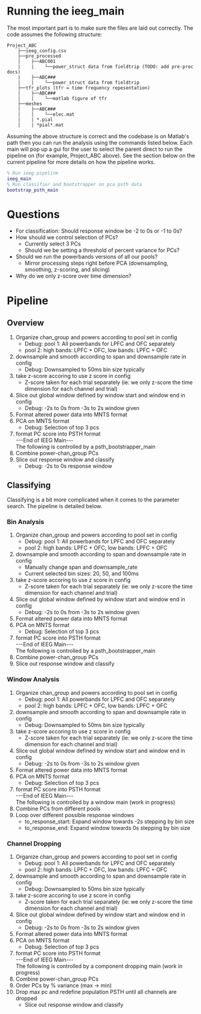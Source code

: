 # Running the ieeg_main
The most important part is to make sure the files are laid out correctly. The code assumes the following structure:  

```
Project_ABC
    ├──ieeg_config.csv
    ├──pre_processed
    |    ├──ABC001
    |    |    └──power_struct data from fieldtrip (TODO: add pre-proc docs)
    |    ├──ABC###
    |    |    └──power_struct data from fieldtrip
    ├──tfr_plots (tfr = time frequency repesentation)
    |    ├──ABC###
    |    |    └──matlab figure of tfr
    ├──meshes
    |    ├──ABC###
    |    |    └──elec.mat
    |    | *.pial
    |    | *pial*.mat
```

Assuming the above structure is correct and the codebase is on Matlab's path then you can run the analysis using the commands listed below. Each main will pop up a gui for the user to select the parent direct to run the pipeline on (for example, Project_ABC above). See the section below on the current pipeline for more details on how the pipeline works.
```m
% Run ieeg pipeline
ieeg_main 
% Run classifier and bootstrapper on pca psth data
bootstrap_psth_main
```
# Questions
* For classification: Should response window be -2 to 0s or -1 to 0s?
* How should we control selection of PCs?
    * Currently select 3 PCs
    * Should we be setting a threshold of percent variance for PCs?
* Should we run the powerbands versions of all our pools?
    * Mirror processing steps right before PCA (downsampling, smoothing, z-scoring, and slicing)
* Why do we only z-score over time dimension?

# Pipeline
## Overview
1. Organize chan_group and powers according to pool set in config
     * Debug: pool 1: All powerbands for LPFC and OFC separately
     * pool 2: high bands: LPFC + OFC, low bands: LPFC + OFC
2. downsample and smooth according to span and downsample rate in config
    * Debug: Downsampled to 50ms bin size typically
3. take z-score accoring to use z score in config
    * Z-score taken for each trial separately (ie: we only z-score the time dimension for each channel and trial)
4. Slice out global window defined by window start and window end in config
    * Debug: -2s to 0s from -3s to 2s window given
5. Format altered power data into MNTS format
6. PCA on MNTS format
    * Debug: Selection of top 3 pcs
7. format PC score into PSTH format  
---End of IEEG Main---  
The following is controlled by a psth_bootstrapper_main
8. Combine power-chan_group PCs
9. Slice out response window and classify
    * Debug: -2s to 0s response window

## Classifying
Classifying is a bit more complicated when it comes to the parameter search. The pipeline is detailed below.

### Bin Analysis
1. Organize chan_group and powers according to pool set in config
     * Debug: pool 1: All powerbands for LPFC and OFC separately
     * pool 2: high bands: LPFC + OFC, low bands: LPFC + OFC
2. downsample and smooth according to span and downsample rate in config
    * Manually change span and downsample_rate
    * Current selected bin sizes: 20, 50, and 100ms
3. take z-score accoring to use z score in config
    * Z-score taken for each trial separately (ie: we only z-score the time dimension for each channel and trial)
4. Slice out global window defined by window start and window end in config
    * Debug: -2s to 0s from -3s to 2s window given
5. Format altered power data into MNTS format
6. PCA on MNTS format
    * Debug: Selection of top 3 pcs
7. format PC score into PSTH format  
---End of IEEG Main---  
The following is controlled by a psth_bootstrapper_main
8. Combine power-chan_group PCs
9. Slice out response window and classify

### Window Analysis
1. Organize chan_group and powers according to pool set in config
     * Debug: pool 1: All powerbands for LPFC and OFC separately
     * pool 2: high bands: LPFC + OFC, low bands: LPFC + OFC
2. downsample and smooth according to span and downsample rate in config
    * Debug: Downsampled to 50ms bin size typically
3. take z-score accoring to use z score in config
    * Z-score taken for each trial separately (ie: we only z-score the time dimension for each channel and trial)
4. Slice out global window defined by window start and window end in config
    * Debug: -2s to 0s from -3s to 2s window given
5. Format altered power data into MNTS format
6. PCA on MNTS format
    * Debug: Selection of top 3 pcs
7. format PC score into PSTH format  
---End of IEEG Main---  
The following is controlled by a window main (work in progress)
8. Combine PCs from different pools
9. Loop over different possible response windows
    * to_response_start: Expand window towards -2s stepping by bin size
    * to_response_end: Expand window towards 0s stepping by bin size

### Channel Dropping
1. Organize chan_group and powers according to pool set in config
     * Debug: pool 1: All powerbands for LPFC and OFC separately
     * pool 2: high bands: LPFC + OFC, low bands: LPFC + OFC
2. downsample and smooth according to span and downsample rate in config
    * Debug: Downsampled to 50ms bin size typically
3. take z-score accoring to use z score in config
    * Z-score taken for each trial separately (ie: we only z-score the time dimension for each channel and trial)
4. Slice out global window defined by window start and window end in config
    * Debug: -2s to 0s from -3s to 2s window given
5. Format altered power data into MNTS format
6. PCA on MNTS format
    * Debug: Selection of top 3 pcs
7. format PC score into PSTH format  
---End of IEEG Main---  
The following is controlled by a component dropping main (work in progress)
8. Combine power-chan_group PCs
9. Order PCs by % variance (max -> min)
10. Drop max pc and redefine population PSTH until all channels are dropped
    * Slice out response window and classify
